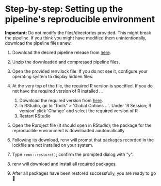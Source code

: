 # Step-by-step: Setting up the pipeline's reproducible environment

**Important:** Do not modify the files/directories provided. This might break the pipeline. If you think you might have modified them unintentionally, download the pipeline files anew.

1. Download the desired pipeline release from [here](https://github.com/marcelglueck/BEpipeR/releases).
2. Unzip the downloaded and compressed pipeline files.
3. Open the provided renv.lock file. If you do not see it, configure your operating system to display hidden files.
4. At the very top of the file, the required R version is specified.
If you do not have the required version of R installed ...
   1.  Download the required version from [here](https://cran.r-project.org/).
   2.  In RStudio, go to 'Tools" > 'Global Options ...'. Under 'R Session; R version' click 'Change' and select the required version of R
   3.  Restart RStudio
   
6. Open the Rproject file (it should open in RStudio); the package for the reproducible environment is downloaded auutomatically
7. Following its download, renv will prompt that packages recorded in the lockfile are not installed on your system.
8. Type ```renv::restore()```; confirm the prompted dialog with "y".
9. renv will download and install all required packages.
10. After all packages have been restored successfully, you are ready to go 🥳
